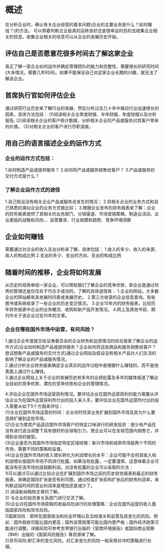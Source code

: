 # 概述
在分析企业时，确认有关企业经营的基本问题(企业的主要业务是什么？如何赚钱？)的方法。
可以带着判断企业是真的运转良好还是很幸运的目的去收集企业相关的信息。收集企业相关的信息可以从企业的发展历史开始。

## 评估自己是否愿意花很多时间去了解这家企业
真正了解一家企业如何运作并确定管理团队的能力和完整性，需要很长的研究时间(大多情况，需要几年时间)。如果不能保证自己对这家企业长期的兴趣，就无法了解该企业。
## 首席执行官如何评估企业
通过研究行业历史来了解行业的发展，然后分析过去几十年中推动行业加速增长的因素。具体方法包括：
(1)阅读相关企业季度财报、半年财报、年度财报以及分析报告;
(2)阅读相关企业的客户统计数据，分析相关企业的产品或服务对其客户带来的价值。
(3)对相关企业的客户进行尽职调查。

## 用自己的语言描述企业的运作方式
### 企业的运作方式包括：
1.如何制造产品或提供服务？
2.如何将产品或服务销售给客户？
3.产品或服务的交付方式是什么？

### 了解企业运作方式的途径
1.自己假设没有相关企业产品或服务会发生的情况；
2.将相关企业的业务方式和自己熟悉的类似企业的业务方式做比较；
3.根据企业发布的财务报表来了解：企业的财务报表提供了其相关的业务部门、分销渠道、市场营销策略、制造业活动、企业面临的战略和风险、、监管要求、行业规模和趋势、竞争环境洞察

## 企业如何赚钱
需要通过对企业的收入支出分析来了解，具体包括：
1.收入的多少、收入的来源、收入的构成比例
2.支出的多少、支出的方向、支出的构成比例

## 随着时间的推移，企业将如何发展
从历史的视角审视一家企业，可以帮助我们了解企业的竞争优势，即企业是通过优秀的管理还是仅仅处于巧合才成功的。了解的具体途径有：
1.企业的网站。大多数企业的网站都有其发展时间表或发展历史。
2.第三方收录的企业信息查询。有些图书或系统收录了一些企业的历史变迁情况。
3.企业10年内的财务报表。比较历年财务报表中企业的业务概况、收购和新产品开发情况。
4.网上及其他书目、期刊中关于该企业过去10年的文章。

### 企业在哪些国外市场中运营，有何风险？ 

1.通过企业年度提交给证券委员会的企业财务和运营情况的综合报表了解企业的运作方式(企业如何制造产品或提供服务？企业如何将这些商品和服务销售给客户？尝试想象产品或服务的交付方式)通过企业网站及假设没有相关产品对人们生活的影响了解企业的产品或服务情况。      
2.通过分析企业财务报表确定企业真实的运作过程中是根据什么赚钱的，而不是他表面上通过什么赚钱。     
3.通过企业网站上关于企业的发展历史和多年的业绩批露及多年的媒体报道了解企业目前的竞争优势、潜在的竞争优势和企业的管理情况。  
 
4.评估企业在国外市场运营获利情况。要评估企业在国外运营获利的能力需要从评估企业为在国外运营获利所付出的投入来入手。要评估企业在国外运营所付出的投入需要从如下5个方面来评估：          
  (1)企业在国外市场运营的时间：企业何时将其业务扩展到国外市场及其为什么要选择扩展到这些市场。      
  (2)企业为使其产品适应国外市场客户的特定口味进行的研发投资：很少有产品在没有进行适当调整下具有很好的全球吸引力，使企业可以在全球范围内销售它，并得到全球的接受。      
  (3)企业是否为其国外市场指定特定区域经理：新兴市场和成熟市场是两个不同的市场，需要不同的策略和监督。     
  (4)企业在国外市场的收入增长转化为利润增长的水平：企业可能不会将其收入和利润增长按国外市场不同进行批露。如果没有批露，一定要谨慎，这意味着企业可能没有在该市场创造超额利润。对没有批露的企业可以采取的方法：         
    1)可以通过可以通过比较企业在扩展到国外市场之前的历史财务报表和最近的财务报表，来确定国际扩张是否有利可图，通过检查扩张前和扩张后的财务利润率，来判断这段时间的营业利润率是增加还是减少了。               
    2) 阅读新闻稿和文章的了解。           
    3) 与企业的投资者关系部门进行交流了解。                
  (5)企业对在国外市场获取的收益风险进行的处理策略：企业在国外运营的收入面临国家风险和货币风险。          
    1)国家风险：即所在国家政治和社会环境以及当地海关和监管及其变化的风险。例如：国外税收可能比国内更高；国外监管政策可能比国内更严格；国外经济政策可能进行调整。详细风险可参考世界银行出版的《营商环境报告》或国际商业观察（BMI）出版的《国家风险报告》等资源来了解。        
    2)货币风险:即汇率的变化风险。对汇率变化的风险一般采用对冲的策略进行处理。     